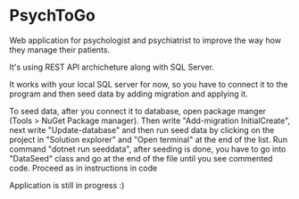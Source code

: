 # PsychToGo
Web application for psychologist and psychiatrist to improve the way how they manage their patients.

It's using REST API archicheture along with SQL Server.



It works with your local SQL server for now, so you have to connect it to the program and then seed data by adding migration and applying it.

To seed data, after you connect it to database, open package manger (Tools > NuGet Package manager). Then write "Add-migration InitialCreate", next write "Update-database" and then run seed data by clicking on the project in "Solution explorer" and "Open terminal" at the end of the list. Run command "dotnet run seeddata", after seeding is done, you have to go into "DataSeed" class and go at the end of the file until you see commented code. Proceed as in instructions in code

Application is still in progress :)
                                                                
                                                         
